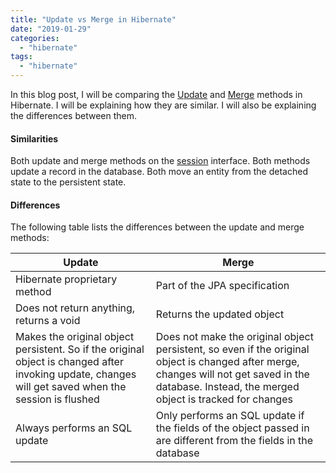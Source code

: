 ```yaml
---
title: "Update vs Merge in Hibernate"
date: "2019-01-29"
categories: 
  - "hibernate"
tags: 
  - "hibernate"
---
```


In this blog post, I will be comparing the [Update](https://docs.jboss.org/hibernate/orm/5.0/javadocs/org/hibernate/Session.html#update-java.lang.Object-) and [Merge](https://docs.jboss.org/hibernate/orm/5.0/javadocs/org/hibernate/Session.html#merge-java.lang.Object-) methods in Hibernate. I will be explaining how they are similar. I will also be explaining the differences between them.

#### Similarities

Both update and merge methods on the [session](https://docs.jboss.org/hibernate/orm/3.5/javadocs/org/hibernate/Session.html) interface. Both methods update a record in the database. Both move an entity from the detached state to the persistent state.

#### Differences

The following table lists the differences between the update and merge methods:

|Update|Merge  |
|--|--|
| Hibernate proprietary method |Part of the JPA specification  |
| Does not return anything, returns a void | Returns the updated object |
| Makes the original object persistent. So if the original object is changed after invoking update, changes will get saved when the session is flushed |Does not make the original object persistent, so even if the original object is changed after merge, changes will not get saved in the database. Instead, the merged object is tracked for changes  |
|Always performs an SQL update  | Only performs an SQL update if the fields of the object passed in are different from the fields in the database |
